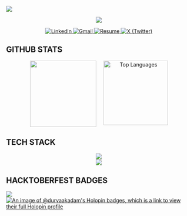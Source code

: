 <img src="https://github.com/Anmol-Baranwal/Cool-GIFs-For-GitHub/assets/74038190/d48893bd-0757-481c-8d7e-ba3e163feae7" /><p align="center">
<img src="https://readme-typing-svg.herokuapp.com?font=Fira+Code&size=45&pause=600&color=FFB4A2&width=700&height=120&center=true&lines=%F0%9F%8E%AF+Hi%2C+I'm+Durva+Kadam." />
</p>

<p align="center">
  <a href="https://www.linkedin.com/in/durva-kadam-02a22a25a/" target="_blank">
    <img src="https://img.shields.io/badge/LinkedIn-0077B5?style=for-the-badge&logo=linkedin&logoColor=white" alt="LinkedIn"/>
  </a>
  <a href="mailto:durvakadam204@gmail.com" target="_blank">
    <img src="https://img.shields.io/badge/Gmail-D14836?style=for-the-badge&logo=gmail&logoColor=white" alt="Gmail"/>
  </a>
  <a href="https://drive.google.com/file/d/1InqUW_z0zQVcFy15ORfVTn93hSoqKgWx/view" target="_blank">
    <img src="https://img.shields.io/badge/Resume-8A2BE2?style=for-the-badge&logo=readme&logoColor=white" alt="Resume"/>
  </a>
  <a href="https://x.com/durvaakadam" target="_blank">
    <img src="https://img.shields.io/badge/X-000000?style=for-the-badge&logo=x&logoColor=white" alt="X (Twitter)"/>
  </a>
</p>

<h2 align="left"> GITHUB STATS</h2>

<p align="center" style="display: flex; justify-content: center; gap: 20px; flex-wrap: wrap;">
  <!-- Main GitHub stats (dark theme) -->
    <img src="https://github-readme-stats.vercel.app/api?username=durvaakadam&show_icons=true&theme=radical&hide_border=true&rank_icon=github&count_private=true" height="180" />

  <!-- Top languages (dark theme) -->
  <img height="175em" src="https://github-readme-stats.vercel.app/api/top-langs/?username=durvaakadam&layout=compact&langs_count=6&theme=radical&hide_border=true&count_private=true&include_all_commits=true" alt="Top Languages"/>
</p>

<h2 align="left"> TECH STACK</h2>
<p align="center">
    <img src="https://skillicons.dev/icons?i=react,nodejs,python,js,ts,nextjs,mongodb,mysql,java,tailwind,git,github,firebase" /><br>
    <img src="https://skillicons.dev/icons?i=vscode,postman,express,flask,prisma,postgres,redis,kafka" />
</p>

<h2 align="left">HACKTOBERFEST BADGES</h2>

[![](https://visitcount.itsvg.in/api?id=durvaakadam\&icon=0\&color=0)](https://visitcount.itsvg.in)
[![An image of @durvaakadam's Holopin badges, which is a link to view their full Holopin profile](https://holopin.me/durvaakadam)](https://holopin.io/@durvaakadam)

<!-- Proudly created with GPRM ( https://gprm.itsvg.in ) -->

<!-- Notes: -->

<!-- - The contribution graph above uses the "react-dark" theme from activity-graph.herokuapp.com. -->

<!-- - GitHub Readme Stats images are set to theme=dark for a consistent dark appearance. -->

<!-- - If you want a different dark style (e.g., "radical" or "nord"), replace theme=dark with your preferred theme in the image URLs. -->
